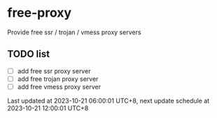 
# free-proxy
Provide free ssr / trojan / vmess proxy servers


## TODO list
- [ ] add free ssr proxy server
- [ ] add free trojan proxy server
- [ ] add free vmess proxy server

Last updated at 2023-10-21 06:00:01 UTC+8, next update schedule at 2023-10-21 12:00:01 UTC+8

